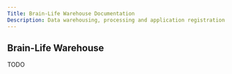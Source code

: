 ```yaml
---
Title: Brain-Life Warehouse Documentation
Description: Data warehousing, processing and application registration service for Brain-Life
---
```


## Brain-Life Warehouse

TODO
